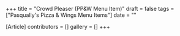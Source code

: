 +++
title = "Crowd Pleaser (PP&W Menu Item)"
draft = false
tags = ["Pasqually's Pizza & Wings Menu Items"]
date = ""

[Article]
contributors = []
gallery = []
+++